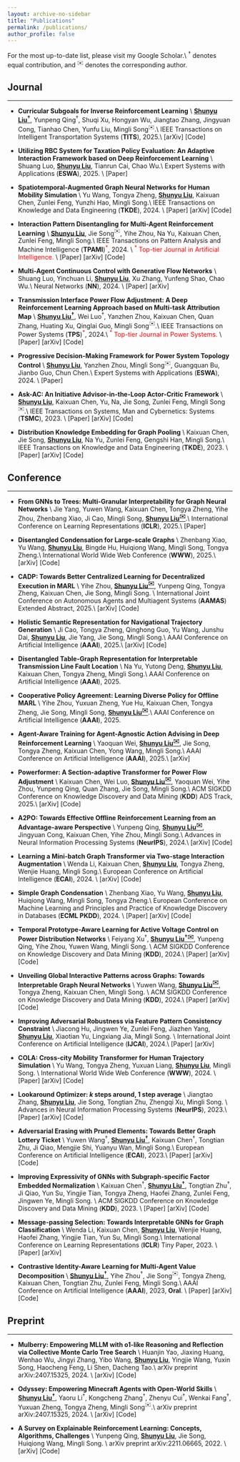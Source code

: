 ```yaml
---
layout: archive-no-sidebar
title: "Publications"
permalink: /publications/
author_profile: false
---
```


For the most up-to-date list, please visit my <a href="https://scholar.google.com/citations?user=4U-X6d4AAAAJ&hl=en" target="_blank" style="text-decoration: none">Google Scholar</a>.\\
$^\dagger$ denotes equal contribution, and $^✉️$ denotes the corresponding author.

## Journal
---

- **Curricular Subgoals for Inverse Reinforcement Learning**  \\
  **<u>Shunyu Liu$^\dagger$</u>**, Yunpeng Qing$^\dagger$, Shuqi Xu, Hongyan Wu, Jiangtao Zhang, Jingyuan Cong, Tianhao Chen, Yunfu Liu, Mingli Song$^✉️$.\\
  IEEE Transactions on Intelligent Transportation Systems (**TITS**), 2025.\\
  <a href="https://arxiv.org/abs/2306.08232" target="_blank" style="text-decoration: none">\[arXiv\]</a> <a href="https://github.com/Plankson/CSIRL" target="_blank" style="text-decoration: none">\[Code\]</a>



- **Utilizing RBC System for Taxation Policy Evaluation: An Adaptive Interaction Framework based on Deep Reinforcement Learning** \\
  Shuang Luo, **<u>Shunyu Liu</u>**, Tianrun Cai, Chao Wu.\\
  Expert Systems with Applications (**ESWA**), 2025. \\
  <a href="https://www.sciencedirect.com/science/article/pii/S0957417424032329" target="_blank" style="text-decoration: none">\[Paper\]</a>


- **Spatiotemporal-Augmented Graph Neural Networks for Human Mobility Simulation** \\
  Yu Wang, Tongya Zheng, **<u>Shunyu Liu</u>**, Kaixuan Chen, Zunlei Feng, Yunzhi Hao, Mingli Song.\\
  IEEE Transactions on Knowledge and Data Engineering (**TKDE**), 2024. \\
  <a href="https://ieeexplore.ieee.org/abstract/document/10547368/" target="_blank" style="text-decoration: none">\[Paper\]</a> <a href="https://arxiv.org/abs/2306.09381" target="_blank" style="text-decoration: none">\[arXiv\]</a> <a href="https://github.com/Star607/STAR-TKDE" target="_blank" style="text-decoration: none">\[Code\]</a> 


- **Interaction Pattern Disentangling for Multi-Agent Reinforcement Learning**  \\
  **<u>Shunyu Liu</u>**, Jie Song$^✉️$, Yihe Zhou, Na Yu, Kaixuan Chen, Zunlei Feng, Mingli Song.\\
  IEEE Transactions on Pattern Analysis and Machine Intelligence (**TPAMI**)<span style="color:red">$^*$</span>, 2024. \\
  <span style="color:red">$^*$ Top-tier Journal in Artificial Intelligence.</span> \\
  <a href="https://ieeexplore.ieee.org/document/10529613" target="_blank" style="text-decoration: none">\[Paper\]</a> <a href="https://arxiv.org/abs/2207.03902" target="_blank" style="text-decoration: none">\[arXiv\]</a> <a href="https://github.com/liushunyu/OPT" target="_blank" style="text-decoration: none">\[Code\]</a>


- **Multi-Agent Continuous Control with Generative Flow Networks**  \\
  Shuang Luo, Yinchuan Li, **<u>Shunyu Liu</u>**, Xu Zhang, Yunfeng Shao, Chao Wu.\\
  Neural Networks (**NN**), 2024. \\
  <a href="https://www.sciencedirect.com/science/article/abs/pii/S0893608024001679" target="_blank" style="text-decoration: none">\[Paper\]</a> <a href="https://arxiv.org/abs/2408.06920" target="_blank" style="text-decoration: none">\[arXiv\]</a>


- **Transmission Interface Power Flow Adjustment: A Deep Reinforcement Learning Approach based on Multi-task Attribution Map** \\
  **<u>Shunyu Liu$^\dagger$</u>**, Wei Luo$^\dagger$, Yanzhen Zhou, Kaixuan Chen, Quan Zhang, Huating Xu, Qinglai Guo, Mingli Song$^✉️$.\\
  IEEE Transactions on Power Systems (**TPS**)<span style="color:red">$^*$</span>, 2024.\\
  <span style="color:red">$^*$ Top-tier Journal in Power Systems.</span> \\
  <a href="https://ieeexplore.ieee.org/document/10192091" target="_blank" style="text-decoration: none">\[Paper\]</a> <a href="https://arxiv.org/abs/2405.15831" target="_blank" style="text-decoration: none">\[arXiv\]</a> <a href="https://github.com/Cra2yDavid/MAM" target="_blank" style="text-decoration: none">\[Code\]</a> 


- **Progressive Decision-Making Framework for Power System Topology Control** \\
  **<u>Shunyu Liu</u>**, Yanzhen Zhou, Mingli Song$^✉️$, Guangquan Bu, Jianbo Guo, Chun Chen.\\
  Expert Systems with Applications (**ESWA**), 2024. \\
  <a href="https://www.sciencedirect.com/science/article/pii/S0957417423015725" target="_blank" style="text-decoration: none">\[Paper\]</a>


- **Ask-AC: An Initiative Advisor-in-the-Loop Actor-Critic Framework**  \\
  **<u>Shunyu Liu</u>**, Kaixuan Chen, Yu, Na, Jie Song, Zunlei Feng, Mingli Song$^✉️$.\\
  IEEE Transactions on Systems, Man and Cybernetics: Systems (**TSMC**), 2023. \\
  <a href="https://ieeexplore.ieee.org/abstract/document/10210582" target="_blank" style="text-decoration: none">\[Paper\]</a> <a href="https://arxiv.org/abs/2207.01955" target="_blank" style="text-decoration: none">\[arXiv\]</a> <a href="https://github.com/liushunyu/Ask-AC" target="_blank" style="text-decoration: none">\[Code\]</a>


- **Distribution Knowledge Embedding for Graph Pooling** \\
  Kaixuan Chen, Jie Song, **<u>Shunyu Liu</u>**, Na Yu, Zunlei Feng, Gengshi Han, Mingli Song.\\
  IEEE Transactions on Knowledge and Data Engineering (**TKDE**), 2023. \\
  <a href="https://ieeexplore.ieee.org/abstract/document/9896198/" target="_blank" style="text-decoration: none">\[Paper\]</a> <a href="https://arxiv.org/abs/2109.14333" target="_blank" style="text-decoration: none">\[arXiv\]</a> <a href="https://github.com/chenchkx/DKEPool" target="_blank" style="text-decoration: none">\[Code\]</a> 




## Conference
---


- **From GNNs to Trees: Multi-Granular Interpretability for Graph Neural Networks**  \\
  Jie Yang, Yuwen Wang, Kaixuan Chen, Tongya Zheng, Yihe Zhou, Zhenbang Xiao, Ji Cao, Mingli Song, **<u>Shunyu Liu$^✉️$</u>**.\\
  International Conference on Learning Representations (**ICLR**), 2025.\\
  <a href="https://openreview.net/forum?id=KEUPk0wXXe" target="_blank" style="text-decoration: none">\[Paper\]</a> 


- **Disentangled Condensation for Large-scale Graphs**  \\
  Zhenbang Xiao, Yu Wang, **<u>Shunyu Liu</u>**, Bingde Hu, Huiqiong Wang, Mingli Song, Tongya Zheng.\\
  International World Wide Web Conference (**WWW**), 2025.\\
  <a href="https://arxiv.org/abs/2401.12231" target="_blank" style="text-decoration: none">\[arXiv\]</a> <a href="https://github.com/BangHonor/DisCo" target="_blank" style="text-decoration: none">\[Code\]</a> 


- **CADP: Towards Better Centralized Learning for Decentralized Execution in MARL** \\
  Yihe Zhou, **<u>Shunyu Liu$^✉️$</u>**, Yunpeng Qing, Tongya Zheng, Kaixuan Chen, Jie Song, Mingli Song. \\
  International Joint Conference on Autonomous Agents and Multiagent Systems (**AAMAS**) Extended Abstract, 2025.\\
  <a href="https://arxiv.org/abs/2305.17352" target="_blank" style="text-decoration: none">\[arXiv\]</a> <a href="https://github.com/zyh1999/CADP" target="_blank" style="text-decoration: none">\[Code\]</a> 




- **Holistic Semantic Representation for Navigational Trajectory Generation**  \\
  Ji Cao, Tongya Zheng, Qinghong Guo, Yu Wang, Junshu Dai, **<u>Shunyu Liu</u>**, Jie Yang, Jie Song, Mingli Song.\\
  AAAI Conference on Artificial Intelligence (**AAAI**), 2025.\\
  <a href="https://arxiv.org/abs/2501.02737" target="_blank" style="text-decoration: none">\[arXiv\]</a> <a href="https://github.com/caoji2001/HOSER" target="_blank" style="text-decoration: none">\[Code\]</a>


- **Disentangled Table-Graph Representation for Interpretable Transmission Line Fault Location**  \\
  Na Yu, Yutong Deng, **<u>Shunyu Liu</u>**, Kaixuan Chen, Tongya Zheng, Mingli Song.\\
  AAAI Conference on Artificial Intelligence (**AAAI**), 2025.


- **Cooperative Policy Agreement: Learning Diverse Policy for Offline MARL**  \\
  Yihe Zhou, Yuxuan Zheng, Yue Hu, Kaixuan Chen, Tongya Zheng, Jie Song, Mingli Song, **<u>Shunyu Liu$^✉️$</u>**.\\
  AAAI Conference on Artificial Intelligence (**AAAI**), 2025.


- **Agent-Aware Training for Agent-Agnostic Action Advising in Deep Reinforcement Learning**  \\
  Yaoquan Wei, **<u>Shunyu Liu$^✉️$</u>**, Jie Song, Tongya Zheng, Kaixuan Chen, Yong Wang, Mingli Song.\\
  AAAI Conference on Artificial Intelligence (**AAAI**), 2025.\\
  <a href="https://arxiv.org/abs/2311.16807" target="_blank" style="text-decoration: none">\[arXiv\]</a> 


- **Powerformer: A Section-adaptive Transformer for Power Flow Adjustment** \\
  Kaixuan Chen, Wei Luo, **<u>Shunyu Liu$^✉️$</u>**, Yaoquan Wei, Yihe Zhou, Yunpeng Qing, Quan Zhang, Jie Song, Mingli Song.\\
  ACM SIGKDD Conference on Knowledge Discovery and Data Mining (**KDD**) ADS Track, 2025.\\
  <a href="https://arxiv.org/abs/2401.02771" target="_blank" style="text-decoration: none">\[arXiv\]</a> <a href="https://github.com/chenchkx/Powerformer" target="_blank" style="text-decoration: none">\[Code\]</a> 


- **A2PO: Towards Effective Offline Reinforcement Learning from an Advantage-aware Perspective**  \\
  Yunpeng Qing, **<u>Shunyu Liu$^✉️$</u>**, Jingyuan Cong, Kaixuan Chen, Yihe Zhou, Mingli Song.\\
  Advances in Neural Information Processing Systems (**NeurIPS**), 2024.\\
  <a href="https://arxiv.org/abs/2403.07262" target="_blank" style="text-decoration: none">\[arXiv\]</a> <a href="https://github.com/Plankson/A2PO" target="_blank" style="text-decoration: none">\[Code\]</a>


- **Learning a Mini-batch Graph Transformer via Two-stage Interaction Augmentation**  \\
  Wenda Li, Kaixuan Chen, **<u>Shunyu Liu</u>**, Tongya Zheng, Wenjie Huang, Mingli Song.\\
  European Conference on Artificial Intelligence (**ECAI**), 2024. \\
  <a href="https://arxiv.org/abs/2407.09904" target="_blank" style="text-decoration: none">\[arXiv\]</a> <a href="https://github.com/l-wd/LGMformer" target="_blank" style="text-decoration: none">\[Code\]</a>


- **Simple Graph Condensation**  \\
  Zhenbang Xiao, Yu Wang, **<u>Shunyu Liu</u>**, Huiqiong Wang, Mingli Song, Tongya Zheng.\\
  European Conference on Machine Learning and Principles and Practice of Knowledge Discovery in Databases (**ECML PKDD**), 2024. \\
  <a href="https://link.springer.com/chapter/10.1007/978-3-031-70344-7_4" target="_blank" style="text-decoration: none">\[Paper\]</a> <a href="https://arxiv.org/abs/2403.14951" target="_blank" style="text-decoration: none">\[arXiv\]</a> <a href="https://github.com/BangHonor/SimGC" target="_blank" style="text-decoration: none">\[Code\]</a>

- **Temporal Prototype-Aware Learning for Active Voltage Control on Power Distribution Networks**  \\
  Feiyang Xu$^\dagger$, **<u>Shunyu Liu$^{\dagger ✉️}$</u>**, Yunpeng Qing, Yihe Zhou, Yuwen Wang, Mingli Song. \\
  ACM SIGKDD Conference on Knowledge Discovery and Data Mining (**KDD**), 2024.\\
  <a href="https://dl.acm.org/doi/abs/10.1145/3637528.3671790" target="_blank" style="text-decoration: none">\[Paper\]</a> <a href="https://arxiv.org/abs/2406.17818" target="_blank" style="text-decoration: none">\[arXiv\]</a> <a href="https://github.com/Canyizl/TPA-for-AVC" target="_blank" style="text-decoration: none">\[Code\]


- **Unveiling Global Interactive Patterns across Graphs: Towards Interpretable Graph Neural Networks**  \\
  Yuwen Wang, **<u>Shunyu Liu$^✉️$</u>**, Tongya Zheng, Kaixuan Chen, Mingli Song. \\
  ACM SIGKDD Conference on Knowledge Discovery and Data Mining (**KDD**), 2024.\\
  <a href="https://dl.acm.org/doi/abs/10.1145/3637528.3671838" target="_blank" style="text-decoration: none">\[Paper\]</a> <a href="https://arxiv.org/abs/2407.01979" target="_blank" style="text-decoration: none">\[arXiv\]</a> <a href="https://github.com/Wangyuwen0627/GIP-Framework" target="_blank" style="text-decoration: none">\[Code\]


- **Improving Adversarial Robustness via Feature Pattern Consistency Constraint** \\
  Jiacong Hu, Jingwen Ye, Zunlei Feng, Jiazhen Yang, **<u>Shunyu Liu</u>**, Xiaotian Yu, Lingxiang Jia, Mingli Song. \\
  International Joint Conference on Artificial  Intelligence (**IJCAI**), 2024.\\
  <a href="https://www.ijcai.org/proceedings/2024/94" target="_blank" style="text-decoration: none">\[Paper\]</a> <a href="https://arxiv.org/abs/2406.08829" target="_blank" style="text-decoration: none">\[arXiv\]</a>



- **COLA: Cross-city Mobility Transformer for Human Trajectory Simulation**  \\
  Yu Wang, Tongya Zheng, Yuxuan Liang, **<u>Shunyu Liu</u>**, Mingli Song. \\
  International World Wide Web Conference (**WWW**), 2024. \\
  <a href="https://dl.acm.org/doi/abs/10.1145/3589334.3645469" target="_blank" style="text-decoration: none">\[Paper\]</a> <a href="https://arxiv.org/abs/2403.01801" target="_blank" style="text-decoration: none">\[arXiv\]</a> <a href="https://github.com/Star607/Cross-city-Mobility-Transformer" target="_blank" style="text-decoration: none">\[Code\]</a>


- **Lookaround Optimizer: $k$ steps around, 1 step average**  \\
  Jiangtao Zhang, **<u>Shunyu Liu</u>**, Jie Song, Tongtian Zhu, Zhengqi Xu, Mingli Song. \\
  Advances in Neural Information Processing Systems (**NeurIPS**), 2023.\\
  <a href="https://proceedings.neurips.cc/paper_files/paper/2023/hash/5b4b967d4222d87fa5b28b6ec7144058-Abstract-Conference.html" target="_blank" style="text-decoration: none">\[Paper\]</a> <a href="https://arxiv.org/abs/2306.07684" target="_blank" style="text-decoration: none">\[arXiv\]</a> <a href="https://github.com/Ardcy/Lookaround" target="_blank" style="text-decoration: none">\[Code\]</a>


- **Adversarial Erasing with Pruned Elements: Towards Better Graph Lottery Ticket**  \\
  Yuwen Wang$^\dagger$, **<u>Shunyu Liu$^\dagger$</u>**, Kaixuan Chen$^\dagger$, Tongtian Zhu, Ji Qiao, Mengjie Shi, Yuanyu Wan, Mingli Song.\\
  European Conference on Artificial Intelligence (**ECAI**), 2023.\\
  <a href="https://ebooks.iospress.nl/doi/10.3233/FAIA230564" target="_blank" style="text-decoration: none">\[Paper\]</a> <a href="https://arxiv.org/abs/2308.02916" target="_blank" style="text-decoration: none">\[arXiv\]</a> <a href="https://github.com/Wangyuwen0627/ACE-GLT" target="_blank" style="text-decoration: none">\[Code\]</a> 


- **Improving Expressivity of GNNs with Subgraph-specific Factor Embedded Normalization**  \\
  Kaixuan Chen$^\dagger$, **<u>Shunyu Liu$^\dagger$</u>**, Tongtian Zhu$^\dagger$, Ji Qiao, Yun Su, Yingjie Tian, Tongya Zheng, Haofei Zhang, Zunlei Feng, Jingwen Ye, Mingli Song. \\
  ACM SIGKDD Conference on Knowledge Discovery and Data Mining (**KDD**), 2023. \\
  <a href="https://dl.acm.org/doi/abs/10.1145/3580305.3599388" target="_blank" style="text-decoration: none">\[Paper\]</a> <a href="https://arxiv.org/abs/2305.19903" target="_blank" style="text-decoration: none">\[arXiv\]</a> <a href="https://github.com/chenchkx/SuperNorm" target="_blank" style="text-decoration: none">\[Code\]</a>


- **Message-passing Selection: Towards Interpretable GNNs for Graph Classification**  \\
  Wenda Li, Kaixuan Chen, **<u>Shunyu Liu</u>**, Wenjie Huang, Haofei Zhang, Yingjie Tian, Yun Su, Mingli Song.\\
  International Conference on Learning Representations (**ICLR**) Tiny Paper, 2023. \\
  <a href="https://openreview.net/forum?id=99Go96dla5y" target="_blank" style="text-decoration: none">\[Paper\]</a> <a href="https://arxiv.org/abs/2306.02081" target="_blank" style="text-decoration: none">\[arXiv\]</a>




- **Contrastive Identity-Aware Learning for Multi-Agent Value Decomposition**  \\
  **<u>Shunyu Liu$^\dagger$</u>**, Yihe Zhou$^\dagger$, Jie Song$^✉️$, Tongya Zheng, Kaixuan Chen, Tongtian Zhu, Zunlei Feng, Mingli Song.\\
  AAAI Conference on Artificial Intelligence (**AAAI**), 2023, **Oral**. \\
  <a href="https://ojs.aaai.org/index.php/AAAI/article/view/26370" target="_blank" style="text-decoration: none">\[Paper\]</a> <a href="https://arxiv.org/abs/2211.12712" target="_blank" style="text-decoration: none">\[arXiv\]</a> <a href="https://github.com/liushunyu/CIA" target="_blank" style="text-decoration: none">\[Code\]</a>







## Preprint
---

- **Mulberry: Empowering MLLM with o1-like Reasoning and Reflection via Collective Monte Carlo Tree Search**  \\
  Huanjin Yao, Jiaxing Huang, Wenhao Wu, Jingyi Zhang, Yibo Wang, **<u>Shunyu Liu</u>**, Yingjie Wang, Yuxin Song, Haocheng Feng, Li Shen, Dacheng Tao.\\
  arXiv preprint arXiv:2407.15325, 2024. \\
  <a href="https://arxiv.org/abs/2412.18319" target="_blank" style="text-decoration: none">\[arXiv\]</a> <a href="https://github.com/HJYao00/Mulberry" target="_blank" style="text-decoration: none">\[Code\]</a>



- **Odyssey: Empowering Minecraft Agents with Open-World Skills**  \\
  **<u>Shunyu Liu$^\dagger$</u>**, Yaoru Li$^\dagger$, Kongcheng Zhang$^\dagger$, Zhenyu Cui$^\dagger$, Wenkai Fang$^\dagger$, Yuxuan Zheng, Tongya Zheng, Mingli Song$^✉️$.\\
  arXiv preprint arXiv:2407.15325, 2024. \\
  <a href="https://arxiv.org/abs/2407.15325" target="_blank" style="text-decoration: none">\[arXiv\]</a> <a href="https://github.com/zju-vipa/Odyssey" target="_blank" style="text-decoration: none">\[Code\]</a>




- **A Survey on Explainable Reinforcement Learning: Concepts, Algorithms, Challenges** \\
  Yunpeng Qing, **<u>Shunyu Liu</u>**, Jie Song, Huiqiong Wang, Mingli Song. \\
  arXiv preprint arXiv:2211.06665, 2022. \\
  <a href="https://arxiv.org/abs/2211.06665" target="_blank" style="text-decoration: none">\[arXiv\]</a> <a href="https://github.com/Plankson/awesome-explainable-reinforcement-learning" target="_blank" style="text-decoration: none">\[Code\]</a> 

  



